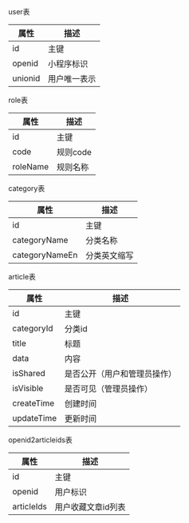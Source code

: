 user表

| 属性    | 描述         |
| ------- | ------------ |
| id      | 主键         |
| openid  | 小程序标识   |
| unionid | 用户唯一表示 |

role表

| 属性     | 描述     |
| -------- | -------- |
| id       | 主键     |
| code     | 规则code |
| roleName | 规则名称 |

category表

| 属性           | 描述         |
| -------------- | ------------ |
| id             | 主键         |
| categoryName   | 分类名称     |
| categoryNameEn | 分类英文缩写 |

article表

| 属性       | 描述                         |
| ---------- | ---------------------------- |
| id         | 主键                         |
| categoryId | 分类id                       |
| title      | 标题                         |
| data       | 内容                         |
| isShared   | 是否公开（用户和管理员操作） |
| isVisible  | 是否可见（管理员操作）       |
| createTime | 创建时间                     |
| updateTime | 更新时间                     |

openid2articleids表

| 属性       | 描述               |
| ---------- | ------------------ |
| id         | 主键               |
| openid     | 用户标识           |
| articleIds | 用户收藏文章id列表 |

